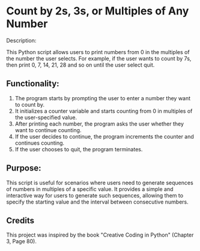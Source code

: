 # Count by 2s, 3s, or Multiples of Any Number
Description:

This Python script allows users to print numbers from 0 in the multiples of the number the user selects. For example, if the user wants to count by 7s, then print 0, 7, 14, 21, 28 and so on until the user select quit.

## Functionality:

1. The program starts by prompting the user to enter a number they want to count by.
2. It initializes a counter variable and starts counting from 0 in multiples of the user-specified value.
3. After printing each number, the program asks the user whether they want to continue counting.
4. If the user decides to continue, the program increments the counter and continues counting.
5. If the user chooses to quit, the program terminates.

## Purpose:

This script is useful for scenarios where users need to generate sequences of numbers in multiples of a specific value. It provides a simple and interactive way for users to generate such sequences, allowing them to specify the starting value and the interval between consecutive numbers.

## Credits
This project was inspired by the book "Creative Coding in Python" (Chapter 3, Page 80).
